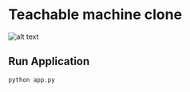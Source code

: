 # Teachable machine clone 

![alt text](http://url/to/img.png)

## Run Application 
    python app.py
